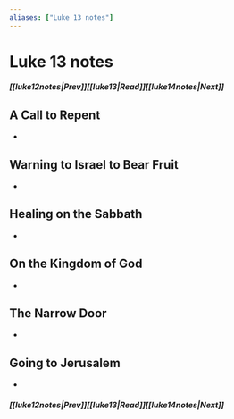 ```yaml
---
aliases: ["Luke 13 notes"]
---
```

# Luke 13 notes
##### <span class=arrow-left></span>[[luke12notes|Prev]]<span class=navigation-separator></span>[[luke13|Read]]<span class=navigation-separator></span>[[luke14notes|Next]]<span class=arrow-right></span>
## A Call to Repent
- 
## Warning to Israel to Bear Fruit
- 
## Healing on the Sabbath
- 
## On the Kingdom of God
- 
## The Narrow Door
- 
## Going to Jerusalem
- 
##### <span class=arrow-left></span>[[luke12notes|Prev]]<span class=navigation-separator></span>[[luke13|Read]]<span class=navigation-separator></span>[[luke14notes|Next]]<span class=arrow-right></span>